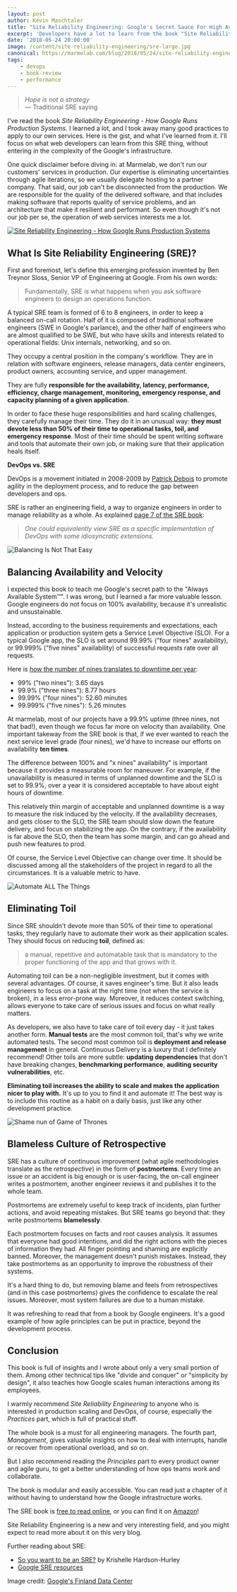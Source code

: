 ```yaml
---
layout: post
author: Kévin Maschtaler
title: "Site Reliability Engineering: Google's Secret Sauce For High Availability And Happy Ops"
excerpt: 'Developers have a lot to learn from the book "Site Reliability Engineering - How Google Runs Production Systems", starting with time management and blameless retrospectives.'
date: '2018-05-24 20:00:00'
image: /content/site-reliability-engineering/sre-large.jpg
canonical: https://marmelab.com/blog/2018/05/24/site-reliability-engineering.html
tags:
    - devops
    - book-review
    - performance
---
```


> _Hope is not a strategy_<br />
> — Traditional SRE saying

I've read the book _Site Reliability Engineering - How Google Runs Production Systems_. I learned a lot, and I took away many good practices to apply to our own services. Here is the gist, and what I've learned from it. I'll focus on what web developers can learn from this SRE thing, without entering in the complexity of the Google's infrastructure.

One quick disclaimer before diving in: at Marmelab, we don't run our customers' services in production. Our expertise is eliminating uncertainties through agile iterations, so we usually delegate hosting to a partner company. That said, our job can't be disconnected from the production. We are responsible for the quality of the delivered software, and that includes making software that reports quality of service problems, and an architecture that make it resilient and performant. So even though it's not our job per se, the operation of web services interests me a lot.

[![Site Reliability Engineering - How Google Runs Production Systems](/content/site-reliability-engineering/sre-book.png)](https://landing.google.com/sre/book.html)

## What Is Site Reliability Engineering (SRE)?

First and foremost, let's define this emerging profession invented by Ben Treynor Sloss, Senior VP of Engineering at Google. From his own words:

> Fundamentally, SRE is what happens when you ask software engineers to design an operations function.

A typical SRE team is formed of 6 to 8 engineers, in order to keep a balanced on-call rotation. Half of it is composed of traditional software engineers (SWE in Google's parlance), and the other half of engineers who are almost qualified to be SWE, but who have skills and interests related to operational fields: Unix internals, networking, and so on.

They occupy a central position in the company's workflow. They are in relation with software engineers, release managers, data center engineers, product owners, accounting service, and upper management.

They are fully **responsible for the availability, latency, performance, efficiency, charge management, monitoring, emergency response, and capacity planning of a given application**.

In order to face these huge responsibilities and hard scaling challenges, they carefully manage their time. They do it in an unusual way: **they must devote less than 50% of their time to operational tasks, toil, and emergency response**. Most of their time should be spent writing software and tools that automate their own job, or making sure that their application heals itself.

**DevOps vs. SRE**

DevOps is a movement initiated in 2008-2009 by [Patrick Debois](https://twitter.com/patrickdebois) to promote agility in the deployment process, and to reduce the gap between developers and ops.

SRE is rather an engineering field, a way to organize engineers in order to manage reliability as a whole. As explained [page 7 of the SRE book](https://landing.google.com/sre/book/chapters/introduction.html#devops-or-sre-8OS8HmcX):

> _One could equivalently view SRE as a specific implementation of DevOps with some idiosyncratic extensions._

![Balancing Is Not That Easy](https://media.giphy.com/media/zjF9aoAIrrjCE/giphy.gif)

## Balancing Availability and Velocity

I expected this book to teach me Google's secret path to the "Always Available System™". I was wrong, but I learned a far more valuable lesson. Google engineers do not focus on 100% availability, because it's unrealistic and unsustainable.

Instead, according to the business requirements and expectations, each application or production system gets a Service Level Objective (SLO). For a typical Google app, the SLO is set around 99.99% ("four nines" availability), or 99.999% ("five nines" availability) of successful requests rate over all requests.

Here is [how the number of nines translates to downtime per year](https://en.wikipedia.org/wiki/High_availability#Percentage_calculation):

-   99% ("two nines"): 3.65 days
-   99.9% ("three nines"): 8.77 hours
-   99.99% ("four nines"): 52.60 minutes
-   99.999% ("five nines"): 5.26 minutes

At marmelab, most of our projects have a 99.9% uptime (three nines, not that bad!), even though we focus far more on velocity than availability. One important takeway from the SRE book is that, if we ever wanted to reach the next service level grade (four nines), we'd have to increase our efforts on availability **ten times**.

The difference between 100% and "x nines" availability" is important because it provides a measurable room for maneuver. For example, if the unavailability is measured in terms of unplanned downtime and the SLO is set to 99.9%, over a year it is considered acceptable to have about eight hours of downtime.

This relatively thin margin of acceptable and unplanned downtime is a way to measure the risk induced by the velocity. If the availability decreases, and gets closer to the SLO, the SRE team should slow down the feature delivery, and focus on stabilizing the app. On the contrary, if the availability is far above the SLO, then the team has some margin, and can go ahead and push new features to prod.

Of course, the Service Level Objective can change over time. It should be discussed among all the stakeholders of the project in regard to all the circumstances. It is a valuable metric to have.

![Automate ALL The Things](https://cdn-images-1.medium.com/max/1600/1*TKt92huSBbSnbRNuAVTx_A.jpeg)

## Eliminating Toil

Since SRE shouldn't devote more than 50% of their time to operational tasks, they regularly have to automate their work as their application scales. They should focus on reducing **toil**, defined as:

> a manual, repetitive and automatable task that is mandatory to the proper functioning of the app and that grows with it.

Automating toil can be a non-negligible investment, but it comes with several advantages. Of course, it saves engineer's time. But it also leads engineers to focus on a task at the right time (not when the service is broken), in a less error-prone way. Moreover, it reduces context switching, allows everyone to take care of serious issues and focus on what really matters.

As developers, we also have to take care of toil every day - it just takes another form. **Manual tests** are the most common toil, that's why we write automated tests. The second most common toil is **deployment and release management** in general. Continuous Delivery is a luxury that I definitely recommend! Other toils are more subtle: **updating dependencies** that don't have breaking changes, **benchmarking performance**, **auditing security vulnerabilities**, etc.

**Eliminating toil increases the ability to scale and makes the application nicer to play with.** It's up to you to find it and automate it! The best way is to include this routine as a habit on a daily basis, just like any other development practice.

![Shame nun of Game of Thrones](https://pbs.twimg.com/media/CVkAep3UkAAXUXT.jpg:large)

## Blameless Culture of Retrospective

SRE has a culture of continuous improvement (what agile methodologies translate as the _retrospective_) in the form of **postmortems**. Every time an issue or an accident is big enough or is user-facing, the on-call engineer writes a postmortem, another engineer reviews it and publishes it to the whole team.

Postmortems are extremely useful to keep track of incidents, plan further actions, and avoid repeating mistakes. But SRE teams go beyond that: they write postmortems **blamelessly**.

Each postmortem focuses on facts and root causes analysis. It assumes that everyone had good intentions, and did the right actions with the pieces of information they had. All finger pointing and shaming are explicitly banned. Moreover, the management doesn't punish mistakes. Instead, they take postmortems as an opportunity to improve the robustness of their systems.

It's a hard thing to do, but removing blame and feels from retrospectives (and in this case postmortems) gives the confidence to escalate the real issues. Moreover, most system failures are due to a human mistake.

It was refreshing to read that from a book by Google engineers. It's a good example of how agile principles can be put in practice, beyond the development process.

## Conclusion

This book is full of insights and I wrote about only a very small portion of them. Among other technical tips like "divide and conquer" or "simplicity by design", it also teaches how Google scales human interactions among its employees.

I warmly recommend _Site Reliability Engineering_ to anyone who is interested in production scaling and DevOps, of course, especially the _Practices_ part, which is full of practical stuff.

The whole book is a must for all engineering managers. The fourth part, _Management_, gives valuable insights on how to deal with interrupts, handle or recover from operational overload, and so on.

But I also recommend reading the _Principles_ part to every product owner and agile guru, to get a better understanding of how ops teams work and collaborate.

The book is modular and easily accessible. You can read just a chapter of it without having to understand how the Google infrastructure works.

The SRE book is [free to read online](https://landing.google.com/sre/book.html), or you can find it on [Amazon](http://amzn.eu/8N8FRhV)!

Site Reliability Engineering is a new and very interesting field, and you might expect to read more about it on this very blog.

Further reading about SRE:

-   [So you want to be an SRE?](https://hackernoon.com/so-you-want-to-be-an-sre-34e832357a8c) by Krishelle Hardson-Hurley
-   [Google SRE resources](https://landing.google.com/sre/resources.html)

Image credit: [Google's Finland Data Center](https://www.utilityclick.com/google-energy/)
